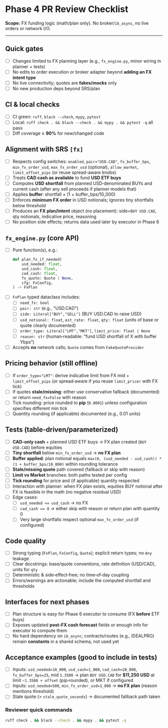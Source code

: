 # Phase 4 PR Review Checklist

**Scope:** FX funding logic (math/plan only). No broker/`ib_async`, no live orders or network I/O.

---

## Quick gates
- [ ] Changes limited to FX planning layer (e.g., `fx_engine.py`, minor wiring in planner + tests)
- [ ] No edits to order execution or broker adapter beyond **adding an FX intent type**
- [ ] No live connectivity; quotes are **fakes/mocks** only
- [ ] No new production deps beyond SRS/plan

## CI & local checks
- [ ] CI green: `ruff`, `black --check`, `mypy`, `pytest`
- [ ] Local: `ruff check . && black --check . && mypy . && pytest -q` all pass
- [ ] Diff coverage ≥ **90%** for new/changed code

## Alignment with SRS `[fx]`
- [ ] Respects config switches: `enabled`, `pair="USD.CAD"`, `fx_buffer_bps`, `min_fx_order_usd`, `max_fx_order_usd` (optional), `allow_market`, `limit_offset_pips` (or reuse spread-aware knobs)
- [ ] Treats **CAD cash as available** to fund **USD ETF buys**
- [ ] Computes **USD shortfall** from planned USD‑denominated BUYs and current cash (after any sell proceeds if planner models that)
- [ ] Applies **buffer**: shortfall × (1 + buffer_bps/10_000)
- [ ] Enforces **minimum FX order** in USD notionals; ignores tiny shortfalls below threshold
- [ ] Produces an **FX plan/intent** object (no placement): side=`BUY USD.CAD`, qty notionals, indicative price, reasoning
- [ ] No position side effects; returns data used later by executor in Phase 6

## `fx_engine.py` (core API)
- [ ] Pure function(s), e.g.:
  ```py
  def plan_fx_if_needed(
      usd_needed: float,
      usd_cash: float,
      cad_cash: float,
      fx_quote: Quote | None,
      cfg: FxConfig,
  ) -> FxPlan
  ```
- [ ] `FxPlan` typed dataclass includes:
  - [ ] `need_fx: bool`
  - [ ] `pair: str` (e.g., "USD.CAD")
  - [ ] `side: Literal["BUY","SELL"]` (BUY USD.CAD to raise USD)
  - [ ] `usd_notional: float`, `est_rate: float`, `qty: float` (units of base or quote clearly documented)
  - [ ] `order_type: Literal["LMT","MKT"]`, `limit_price: float | None`
  - [ ] `reason: str` (human‑readable: “fund USD shortfall of X with buffer Ybps”)
- [ ] Accepts **no** network calls; `Quote` comes from `FakeQuoteProvider`

## Pricing behavior (still offline)
- [ ] If `order_type="LMT"`: derive indicative limit from FX mid + `limit_offset_pips` (or spread‑aware if you reuse `limit_pricer` with FX tick)
- [ ] If quotes **stale/missing**: either use conservative fallback (documented) or return `need_fx=False` with reason
- [ ] Tick rounding: price rounded to **pip** (`0.0001`) unless configuration specifies different min tick
- [ ] Quantity rounding (if applicable) documented (e.g., 0.01 units)

## Tests (table‑driven/parameterized)
- [ ] **CAD‑only cash** + planned USD ETF buys → FX plan created (`BUY USD.CAD`) before equities
- [ ] **Tiny shortfall** below `min_fx_order_usd` → **no FX plan**
- [ ] **Buffer applied**: plan notional equals `max(0, (usd_needed - usd_cash)) * (1 + buffer_bps/10_000)` within rounding tolerance
- [ ] **Stale/missing quote** path covered (fallback or skip with reason)
- [ ] **Limit vs Market** branches: both paths tested per config
- [ ] **Tick rounding** for price and (if applicable) quantity respected
- [ ] Interaction with planner: when FX plan exists, equities BUY notional after FX is feasible in the math (no negative residual USD)
- [ ] Edge cases:
  - [ ] `usd_needed <= usd_cash` → no FX
  - [ ] `cad_cash == 0` → either skip with reason or return plan with quantity 0
  - [ ] Very large shortfalls respect optional `max_fx_order_usd` (if configured)

## Code quality
- [ ] Strong typing (`FxPlan`, `FxConfig`, `Quote`); explicit return types; no `Any` leakage
- [ ] Clear docstrings: base/quote conventions, rate definition (USD/CAD), units for `qty`
- [ ] Deterministic & side‑effect‑free; no time‑of‑day coupling
- [ ] Errors/warnings are actionable; include the computed shortfall and thresholds

## Interfaces for next phases
- [ ] Plan structure is easy for Phase 6 executor to consume (FX **before** ETF buys)
- [ ] Exposes updated **post‑FX cash forecast** fields or enough info for executor to compute them
- [ ] No hard dependency on `ib_async`; contracts/routes (e.g., IDEALPRO) remain **constants** in a shared schema, not used yet

## Acceptance examples (good to include in tests)
- [ ] Inputs: `usd_needed=10_000`, `usd_cash=1_000`, `cad_cash=20_000`, `fx_buffer_bps=25`, mid `1.3500` → plan `BUY USD.CAD` for **$11,250 USD** at limit `~1.3500 + offset` (pip‑rounded), or MKT if configured
- [ ] Inputs: `usd_needed=500`, `min_fx_order_usd=1_000` → **no FX plan** (reason mentions threshold)
- [ ] Stale quote (> `stale_quote_seconds`) → documented fallback path taken

### Reviewer quick commands
```bash
ruff check . && black --check . && mypy . && pytest -q
```
